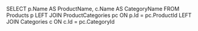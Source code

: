 SELECT 
    p.Name AS ProductName,
    c.Name AS CategoryName
FROM 
    Products p
LEFT JOIN 
    ProductCategories pc ON p.Id = pc.ProductId
LEFT JOIN 
    Categories c ON c.Id = pc.CategoryId
